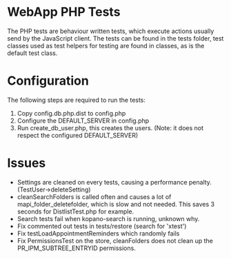 # WebApp PHP Tests

The PHP tests are behaviour written tests, which execute actions usually send by the JavaScript
client. The tests can be found in the tests folder, test classes used as test helpers for testing
are found in classes, as is the default test class.

# Configuration

The following steps are required to run the tests:

1. Copy config.db.php.dist to config.php
2. Configure the DEFAULT_SERVER in config.php
3. Run create_db_user.php, this creates the users. (Note: it does not respect the configured
   DEFAULT_SERVER)

# Issues

* Settings are cleaned on every tests, causing a performance penalty. (TestUser->deleteSetting)
* cleanSearchFolders is called often and causes a lot of mapi_folder_deletefolder, which is slow and
  not needed. This saves 3 seconds for DistlistTest.php for example.
* Search tests fail when kopano-search is running, unknown why.
* Fix commented out tests in tests/restore (search for 'xtest')
* Fix testLoadAppointmentReminders which randomly fails
* Fix PermissionsTest on the store, cleanFolders does not clean up the PR_IPM_SUBTREE_ENTRYID permissions.
